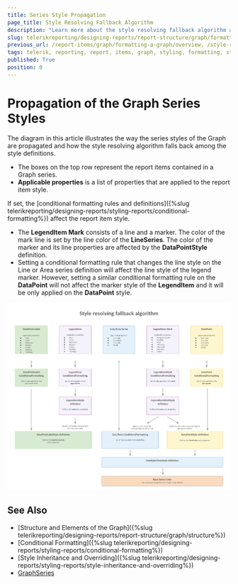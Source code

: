 ```yaml
---
title: Series Style Propagation
page_title: Style Resolving Fallback Algorithm 
description: "Learn more about the style resolving fallback algorithm and the way the styles of the Graph report item are propagated when working with Telerik Reporting."
slug: telerikreporting/designing-reports/report-structure/graph/formatting-a-graph/style-resolving-fallback-algorithm
previous_url: /report-items/graph/formatting-a-graph/overview, /style-resolving-fallback-algorithm
tags: telerik, reporting, report, items, graph, styling, formatting, style, resolving, fallback, algorithm, propagation 
published: True
position: 0
---
```


# Propagation of the Graph Series Styles

The diagram in this article illustrates the way the series styles of the Graph are propagated and how the style resolving algorithm falls back among the style definitions.

* The boxes on the top row represent the report items contained in a Graph series. 
* __Applicable properties__ is a list of properties that are applied to the report item style. 

If set, the [conditional formatting rules and definitions]({%slug telerikreporting/designing-reports/styling-reports/conditional-formatting%}) affect the report item style. 

* The **LegendItem Mark** consists of a line and a marker. The color of the mark line is set by the line color of the **LineSeries**. The color of the marker and its line properties are affected by the **DataPointStyle** definition. 
* Setting a conditional formatting rule that changes the line style on the Line or Area series definition will affect the line style of the legend marker. However, setting a similar conditional formatting rule on the **DataPoint** will not affect the marker style of the **LegendItem** and it will be only applied on the **DataPoint** style. 

![Style Resolving Fallback Algorithm](images/Graph/StyleResolvingFallbackAlgorithm.png)

## See Also

* [Structure and Elements of the Graph]({%slug telerikreporting/designing-reports/report-structure/graph/structure%})
* [Conditional Formatting]({%slug telerikreporting/designing-reports/styling-reports/conditional-formatting%})
* [Style Inheritance and Overriding]({%slug telerikreporting/designing-reports/styling-reports/style-inheritance-and-overriding%}) 
* [GraphSeries](/reporting/api/Telerik.Reporting.GraphSeries)
